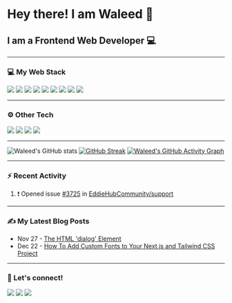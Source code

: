 <!-- ![](banner-white-logo-left-1280x640.png) -->
# Hey there! I am Waleed 👋
## I am a Frontend Web Developer :computer:

---

<!-- Web Stack -->
### :computer: My Web Stack
![](https://img.shields.io/badge/HTML5-E34F26?style=for-the-badge&logo=html5&logoColor=white)
![](https://img.shields.io/badge/CSS3-1572B6?style=for-the-badge&logo=css3&logoColor=white)
![](https://img.shields.io/badge/JavaScript-323330?style=for-the-badge&logo=javascript&logoColor=F7DF1E)
![](https://img.shields.io/badge/Bootstrap-563D7C?style=for-the-badge&logo=bootstrap&logoColor=white)
![](https://img.shields.io/badge/Tailwind_CSS-38B2AC?style=for-the-badge&logo=tailwind-css&logoColor=white)
![](https://img.shields.io/badge/React-20232A?style=for-the-badge&logo=react&logoColor=61DAFB)
![](https://img.shields.io/badge/next.js-000000?style=for-the-badge&logo=nextdotjs&logoColor=white)
![](https://img.shields.io/badge/Svelte-4A4A55?style=for-the-badge&logo=svelte&logoColor=FF3E00)
![](https://img.shields.io/badge/Wordpress-21759B?style=for-the-badge&logo=wordpress&logoColor=white)

---

<!-- Other Stack -->
### :gear: Other Tech
![](https://img.shields.io/badge/Netlify-00C7B7?style=for-the-badge&logo=netlify&logoColor=white)
![](https://img.shields.io/badge/Vercel-000000?style=for-the-badge&logo=vercel&logoColor=white)
![](https://img.shields.io/badge/MongoDB-4EA94B?style=for-the-badge&logo=mongodb&logoColor=white)
![](https://img.shields.io/badge/Figma-F24E1E?style=for-the-badge&logo=figma&logoColor=white)

---

<!-- GitHub Stats, Streak, and Contributions Graph -->
![Waleed's GitHub stats](https://github-readme-stats.vercel.app/api?username=waleedmumtaz&count_private=true&show_icons=true&theme=github_dark&hide_border=true&custom_title=Waleed's%20GitHub%20Stats)
[![GitHub Streak](https://github-readme-streak-stats.herokuapp.com/?user=waleedmumtaz&theme=github-dark-blue&hide_border=true)](https://git.io/streak-stats)
[![Waleed's GitHub Activity Graph](https://activity-graph.herokuapp.com/graph?username=waleedmumtaz&bg_color=0D1117&color=FFFFFF&line=4B8DDA&point=1F6FEB&custom_title=Waleed's%20Contribution%20Graph&hide_border=true)](https://github.com/ashutosh00710/github-readme-activity-graph)

---

### :zap: Recent Activity
<!--START_SECTION:activity-->
1. ❗️ Opened issue [#3725](https://github.com/EddieHubCommunity/support/issues/3725) in [EddieHubCommunity/support](https://github.com/EddieHubCommunity/support)
<!--END_SECTION:activity-->

---

### :writing_hand: My Latest Blog Posts
<!-- feed start -->
- Nov 27 - [The HTML 'dialog' Element](https://www.waleedmumtaz.com/blog/html-dialog-element)
- Dec 22 - [How To Add Custom Fonts to Your Next.js and Tailwind CSS Project](https://www.waleedmumtaz.com/blog/add-custom-fonts-nextjs-tailwindcss)
<!-- feed end -->

---

<!-- Let's Connect -->
### :call_me_hand: Let's connect!
[![](https://img.shields.io/badge/Twitter-1DA1F2?style=for-the-badge&logo=twitter&logoColor=white)](https://twitter.com/WaleedMumtaaz)
[![](https://img.shields.io/badge/LinkedIn-0077B5?style=for-the-badge&logo=linkedin&logoColor=white)](https://www.linkedin.com/in/waleedmumtaz/)
[![](https://img.shields.io/badge/Gmail-D14836?style=for-the-badge&logo=gmail&logoColor=white)](mailto:waleedthedev@gmail.com)

<!-- ![Top Languages](https://github-readme-stats.vercel.app/api/top-langs/?username=waleedmumtaz) -->
